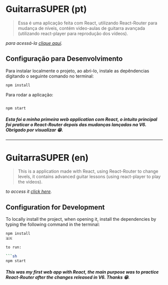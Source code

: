 # GuitarraSUPER (pt)
> Essa é uma aplicação feita com React, utilizando React-Router para mudança de níveis, contém video-aulas de guitarra avançada (utilizando react-player para reprodução dos vídeos).

_para acessá-la  [clique aqui](http://guitarrasuper.netlify.app)._

## Configuração para Desenvolvimento

Para instalar localmente o projeto, ao abri-lo, instale as depêndencias digitando o seguinte comando no terminal:

```sh
npm install
```

Para rodar a aplicação:
```sh

npm start
```

##### Esta foi a minha primeira web application com React, o intuito principal foi praticar o React-Router depois das mudanças lançadas na V6. Obrigado por visualizar 😁.

_____

# GuitarraSUPER (en)
> This is a application made with React, using React-Router to change levels, it contains advanced guitar lessons (using react-player to play the videos).

_to access it [click here](http://guitarrasuper.netlify.app)._

## Configuration for Development

To locally install the project, when opening it, install the dependencies by typing the following command in the terminal:

```sh
npm install
🇧🇷

to run:

```sh
npm start
```

##### This was my first web app with React, the main purpose was to practice React-Router after the changes released in V6. Thanks 😁.
